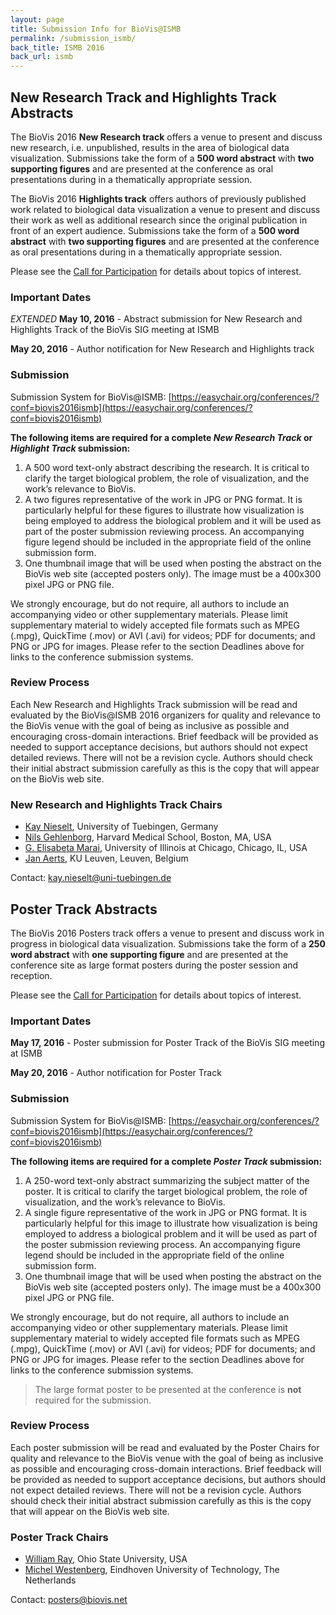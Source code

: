 ```yaml
---
layout: page
title: Submission Info for BioVis@ISMB
permalink: /submission_ismb/
back_title: ISMB 2016
back_url: ismb
---
```

## New Research Track and Highlights Track Abstracts

The BioVis 2016 **New Research track** offers a venue to present and discuss new research, i.e. unpublished, results in the area of biological data visualization. Submissions take the form of a **500 word abstract** with **two supporting figures** and are presented at the conference as oral presentations during in a thematically appropriate session. 

The BioVis 2016 **Highlights track** offers authors of previously published work related to biological data visualization a venue to present and discuss their work as well as additional research since the original publication in front of an expert audience. Submissions take the form of a **500 word abstract** with **two supporting figures** and are presented at the conference as oral presentations during in a thematically appropriate session. 

Please see the [Call for Participation](/2016/cfp_ismb/) for details about topics of interest.

### Important Dates
_EXTENDED_ **May 10, 2016** - Abstract submission for New Research and Highlights Track of the BioVis SIG meeting at ISMB

**May 20, 2016** - Author notification for New Research and Highlights track

### Submission

Submission System for BioVis@ISMB: [https://easychair.org/conferences/?conf=biovis2016ismb](https://easychair.org/conferences/?conf=biovis2016ismb)

**The following items are required for a complete *New Research Track* or *Highlight Track* submission:**

1. A 500 word text-only abstract describing the research. It is critical to clarify the target biological problem, the role of visualization, and the work’s relevance to BioVis.
1. A two figures representative of the work in JPG or PNG format. It is particularly helpful for these figures to illustrate how visualization is being employed to address the biological problem and it will be used as part of the poster submission reviewing process. An accompanying figure legend should be included in the appropriate field of the online submission form.
1. One thumbnail image that will be used when posting the abstract on the BioVis web site (accepted posters only). The image must be a 400x300 pixel JPG or PNG file.

We strongly encourage, but do not require, all authors to include an accompanying video or other supplementary materials.  Please limit supplementary material to widely accepted file formats such as MPEG (.mpg), QuickTime (.mov) or AVI (.avi) for videos; PDF for documents; and PNG or JPG for images. Please refer to the section Deadlines above for links to the conference submission systems.

### Review Process
Each New Research and Highlights Track submission will be read and evaluated by the BioVis@ISMB 2016 organizers for quality and relevance to the BioVis venue with the goal of being as inclusive as possible and encouraging cross-domain interactions. Brief feedback will be provided as needed to support acceptance decisions, but authors should not expect detailed reviews. There will not be a revision cycle. Authors should check their initial abstract submission carefully as this is the copy that will appear on the BioVis web site.

### New Research and Highlights Track Chairs
- [Kay Nieselt](http://it.inf.uni-tuebingen.de), University of Tuebingen, Germany
- [Nils Gehlenborg](http://gehlenborglab.org), Harvard Medical School, Boston, MA, USA
- [G. Elisabeta Marai](https://www.evl.uic.edu/marai/), University of Illinois at Chicago, Chicago, IL, USA
- [Jan Aerts](http://vda-lab.be), KU Leuven, Leuven, Belgium

Contact: [kay.nieselt@uni-tuebingen.de](kay.nieselt@uni-tuebingen.de)


## Poster Track Abstracts 

The BioVis 2016 Posters track offers a venue to present and discuss work in progress in biological data visualization. Submissions take the form of a **250 word abstract** with **one supporting figure** and are presented at the conference site as large format posters during the poster session and reception.

Please see the [Call for Participation](/2016/cfp_ismb/) for details about topics of interest.

### Important Dates
**May 17, 2016** - Poster submission for Poster Track of the BioVis SIG meeting at ISMB

**May 20, 2016** - Author notification for Poster Track

### Submission

Submission System for BioVis@ISMB: [https://easychair.org/conferences/?conf=biovis2016ismb](https://easychair.org/conferences/?conf=biovis2016ismb)

**The following items are required for a complete *Poster Track* submission:**

1. A 250-word text-only abstract summarizing the subject matter of the poster. It is critical to clarify the target biological problem, the role of visualization, and the work’s relevance to BioVis.
1. A single figure representative of the work in JPG or PNG format. It is particularly helpful for this image to illustrate how visualization is being employed to address a biological problem and it will be used as part of the poster submission reviewing process. An accompanying figure legend should be included in the appropriate field of the online submission form.
1. One thumbnail image that will be used when posting the abstract on the BioVis web site (accepted posters only). The image must be a 400x300 pixel JPG or PNG file.
 
We strongly encourage, but do not require, all authors to include an accompanying video or other supplementary materials.  Please limit supplementary material to widely accepted file formats such as MPEG (.mpg), QuickTime (.mov) or AVI (.avi) for videos; PDF for documents; and PNG or JPG for images. Please refer to the section Deadlines above for links to the conference submission systems.

> The large format poster to be presented at the conference is **not** required for the submission.

### Review Process
Each poster submission will be read and evaluated by the Poster Chairs for quality and relevance to the BioVis venue with the goal of being as inclusive as possible and encouraging cross-domain interactions. Brief feedback will be provided as needed to support acceptance decisions, but authors should not expect detailed reviews. There will not be a revision cycle. Authors should check their initial abstract submission carefully as this is the copy that will appear on the BioVis web site.

### Poster Track Chairs
- [William Ray](http://www.biosci.ohio-state.edu/~ray/), Ohio State University, USA
- [Michel Westenberg](http://www.win.tue.nl/~mwestenb/), Eindhoven University of Technology, The Netherlands

Contact: [posters@biovis.net](posters@biovis.net)
